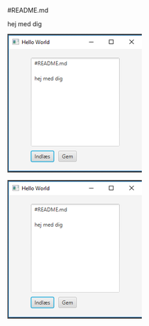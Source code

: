 #README.md

hej med dig

![alt text](https://github.com/sainsh/ReadmeEditor/blob/master/imageOfProject.png)

![alt text](https://github.com/sainsh/ReadmeEditor/blob/master/imageOfProject.png)
